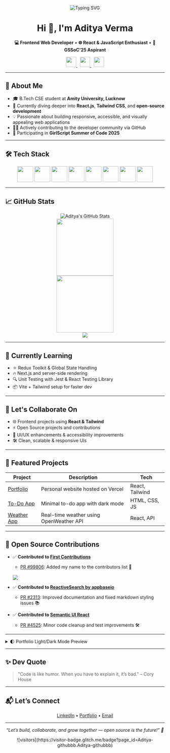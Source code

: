 <p align="center">
  <img src="https://readme-typing-svg.demolab.com?font=Fira+Code&pause=1000&center=true&vCenter=true&width=435&lines=Hi+%F0%9F%91%8B%2C+I'm+Aditya+Verma;Frontend+Developer+from+India;React+%26+Tailwind+Enthusiast;GSSoC'25+Aspirant;Let's+build+something+cool!" alt="Typing SVG" />
</p>

<h1 align="center">Hi 👋, I'm Aditya Verma</h1>

<p align="center">
  <b>💻 Frontend Web Developer</b> • <b>🌐 React & JavaScript Enthusiast</b> • <b>🚀 GSSoC'25 Aspirant</b>
</p>

<p align="center">
  <a href="https://www.linkedin.com/in/aditya-verma-034619296/" target="_blank">
    <img src="https://img.shields.io/badge/LinkedIn-0077B5?style=for-the-badge&logo=linkedin&logoColor=white" height="32"/>
  </a>
  &nbsp;
  <a href="https://my-digital-portfolio-pi.vercel.app" target="_blank">
    <img src="https://img.shields.io/badge/Portfolio-000000?style=for-the-badge&logo=vercel&logoColor=white" height="32"/>
  </a>
  &nbsp;
  <a href="mailto:vermaaditya448192@gmail.com" target="_blank">
    <img src="https://img.shields.io/badge/Gmail-D14836?style=for-the-badge&logo=gmail&logoColor=white" height="32"/>
  </a>
</p>

---

## 🚀 About Me

- 🎓 B.Tech CSE student at **Amity University, Lucknow**
- 🌱 Currently diving deeper into **React.js**, **Tailwind CSS**, and **open-source development**
- 💡 Passionate about building responsive, accessible, and visually appealing web applications
- 👨‍💻 Actively contributing to the developer community via GitHub
- 🌟 Participating in **GirlScript Summer of Code 2025**

---

## 🛠️ Tech Stack

<p align="center">
  <img src="https://cdn.jsdelivr.net/gh/devicons/devicon/icons/html5/html5-original.svg" width="50" />
  <img src="https://cdn.jsdelivr.net/gh/devicons/devicon/icons/css3/css3-original.svg" width="50" />
  <img src="https://cdn.jsdelivr.net/gh/devicons/devicon/icons/javascript/javascript-original.svg" width="50" />
  <img src="https://cdn.jsdelivr.net/gh/devicons/devicon/icons/react/react-original.svg" width="50" />
  <img src="https://www.vectorlogo.zone/logos/tailwindcss/tailwindcss-icon.svg" width="50" />
  <img src="https://www.vectorlogo.zone/logos/git-scm/git-scm-icon.svg" width="50" />
  <img src="https://img.icons8.com/ios-filled/50/ffffff/github.png" width="50" />
  <img src="https://cdn.jsdelivr.net/gh/devicons/devicon/icons/vscode/vscode-original.svg" width="50" />
</p>

---

## 📈 GitHub Stats

<p align="center">
  <picture>
    <source media="(prefers-color-scheme: dark)" srcset="https://github-readme-stats.vercel.app/api?username=Aditya-githubbb&show_icons=true&theme=radical&count_private=true&include_all_commits=true" />
    <source media="(prefers-color-scheme: light)" srcset="https://github-readme-stats.vercel.app/api?username=Aditya-githubbb&show_icons=true&theme=default&count_private=true&include_all_commits=true" />
    <img alt="Aditya's GitHub Stats" src="https://github-readme-stats.vercel.app/api?username=Aditya-githubbb&show_icons=true&theme=radical&count_private=true&include_all_commits=true" />
  </picture>
  <br/>
  <img src="https://github-readme-stats.vercel.app/api/top-langs/?username=Aditya-githubbb&layout=compact&theme=radical" height="180"/>
  <br/>
  <img src="https://github-readme-streak-stats.herokuapp.com?user=Aditya-githubbb&theme=radical&date_format=M%20j%5B%2C%20Y%5D" height="180"/>
  <br/>
  <img src="https://github-profile-trophy.vercel.app/?username=Aditya-githubbb&theme=radical&no-frame=true&row=1&column=6" />
</p>

---

## 🧠 Currently Learning

- ⚛️ Redux Toolkit & Global State Handling  
- 🔥 Next.js and server-side rendering  
- 🔍 Unit Testing with Jest & React Testing Library  
- 📦 Vite + Tailwind setup for faster dev  

---

## 🤝 Let's Collaborate On

- 🌐 Frontend projects using **React & Tailwind**
- ⚡ Open Source projects and contributions
- 🧠 UI/UX enhancements & accessibility improvements
- 🛠 Clean, scalable & responsive UIs

---

## 🚀 Featured Projects

| Project | Description | Tech |
|--------|-------------|------|
| [Portfolio](https://github.com/Aditya-githubbb/my-digital-portfolio) | Personal website hosted on Vercel | React, Tailwind |
| [To-Do App](#) | Minimal to-do app with dark mode | HTML, CSS, JS |
| [Weather App](#) | Real-time weather using OpenWeather API | React, API |

---

## 🧩 Open Source Contributions

- ✅ **Contributed to [First Contributions](https://github.com/firstcontributions/first-contributions)**
  - [PR #99806](https://github.com/firstcontributions/first-contributions/pull/99806): Added my name to the contributors list 🎉
  <br/>
  <img src="https://img.shields.io/badge/First%20PR-Merged-brightgreen?style=flat-square&logo=github" />

- ✅ **Contributed to [ReactiveSearch by appbaseio](https://github.com/appbaseio/reactivesearch)**
  - [PR #2313](https://github.com/appbaseio/reactivesearch/pull/2313): Improved documentation and fixed markdown styling issues 📚

- ✅ **Contributed to [Semantic UI React](https://github.com/Semantic-Org/Semantic-UI-React)**
  - [PR #4525](https://github.com/Semantic-Org/Semantic-UI-React/pull/4525): Minor code cleanup and test improvements 🛠️

---

<details>
<summary>🌓 Portfolio Light/Dark Mode Preview</summary>
<p align="center">
  <img src="https://user-images.githubusercontent.com/YOUR-ID/light-mode.png" width="45%" />
  &nbsp;
  <img src="https://user-images.githubusercontent.com/YOUR-ID/dark-mode.png" width="45%" />
</p>
</details>

---

## ✨ Dev Quote

> "Code is like humor. When you have to explain it, it’s bad." – Cory House

---

## 📬 Let’s Connect

<p align="center">
  <a href="https://linkedin.com/in/aditya-verma-034619296" target="_blank">LinkedIn</a> •
  <a href="https://my-digital-portfolio-pi.vercel.app" target="_blank">Portfolio</a> •
  <a href="mailto:vermaaditya448192@gmail.com">Email</a>
</p>

---

<p align="center">
  <i>“Let’s build, collaborate, and grow together — open source is the future!” 🚀</i>
</p>

<p align="center">
  ![visitors](https://visitor-badge.glitch.me/badge?page_id=Aditya-githubbb.Aditya-githubbb)
</p>
